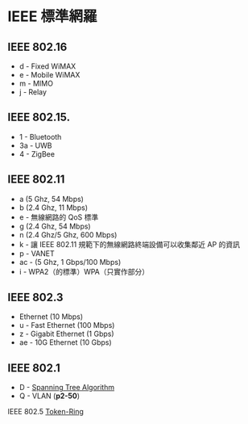 # IEEE 標準網羅

## IEEE 802.16

* d - Fixed WiMAX
* e - Mobile WiMAX
* m - MIMO
* j - Relay

## IEEE 802.15.

* 1 - Bluetooth
* 3a - UWB
* 4 - ZigBee

## IEEE 802.11

*   a (5 Ghz, 54 Mbps)
*   b (2.4 Ghz, 11 Mbps)
*   e - 無線網路的 QoS 標準
*   g (2.4 Ghz, 54 Mbps)
*   n (2.4 Ghz/5 Ghz, 600 Mbps)
*   k - 讓 IEEE 802.11 規範下的無線網路終端設備可以收集鄰近 AP 的資訊
*   p - VANET
*   ac - (5 Ghz, 1 Gbps/100 Mbps)
*   i - WPA2（的標準）WPA（只實作部分）

## IEEE 802.3

*   Ethernet (10 Mbps)
*   u - Fast Ethernet (100 Mbps)
*   z - Gigabit Ethernet (1 Gbps)
*   ae - 10G Ethernet (10 Gbps)

## IEEE 802.1

*   D - [Spanning Tree Algorithm](https://goo.gl/nlteML)
*   Q - VLAN (**p2-50**)

IEEE 802.5 [Token-Ring](https://goo.gl/9bXAHH)